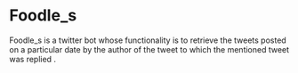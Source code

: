 # Foodle_s
Foodle_s is a twitter bot whose functionality is to retrieve the tweets posted on a particular date by the author of the tweet to which the mentioned tweet was replied .
